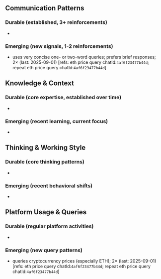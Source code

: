 ## Communication Patterns
### Durable (established, 3+ reinforcements)
-

### Emerging (new signals, 1-2 reinforcements)
- uses very concise one- or two-word queries; prefers brief responses; 2× (last: 2025-09-01) [refs: eth price query chatId:`4af6f23477b44d`; repeat eth price query chatId:`4af6f23477b44d`]

## Knowledge & Context
### Durable (core expertise, established over time)
-

### Emerging (recent learning, current focus)
-

## Thinking & Working Style
### Durable (core thinking patterns)
-

### Emerging (recent behavioral shifts)
-

## Platform Usage & Queries
### Durable (regular platform activities)
-

### Emerging (new query patterns)
- queries cryptocurrency prices (especially ETH); 2× (last: 2025-09-01) [refs: eth price query chatId:`4af6f23477b44d`; repeat eth price query chatId:`4af6f23477b44d`]